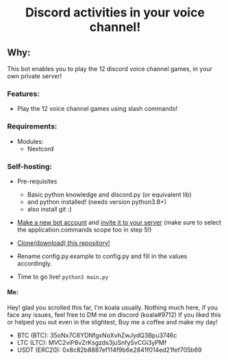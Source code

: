 ## <h1 align="center">Discord activities in your voice channel!</h1>

## **Why:**
This bot enables you to play the 12 discord voice channel games, in your own private server!

### **Features:**
- Play the 12 voice channel games using slash commands!

### **Requirements:**
- Modules:
    - Nextcord

### **Self-hosting:**
- Pre-requisites
    - Basic python knowledge and discord.py (or equivalent lib)
    - and python installed! (needs version python3.8+)
    - also install git :)
- [Make a new bot account](https://nextcord.readthedocs.io/en/latest/discord.html#discord-intro) and [invite it to your server](https://nextcord.readthedocs.io/en/latest/discord.html#discord-invite-bot) (make sure to select the application.commands scope too in step 5!)
- [Clone(download) this repository!](https://docs.github.com/en/repositories/creating-and-managing-repositories/cloning-a-repository)

- Rename config.py.example to config.py and fill in the values accordingly.
- Time to go live! `python3 main.py`

#### **Me:**
Hey! glad you scrolled this far, I'm koala usually. Nothing much here, if you face any issues, feel free to DM me on discord (koala#9712)
If you liked this or helped you out even in the slightest, Buy me a coffee and make my day!
- BTC (BTC): 35oNx7C6YDNfgxNoXvhZwJydQ3Bpu3746c
- LTC (LTC): MVC2viP8vZrKsgzds3juSnfySvCGi3yPMf
- USDT (ERC20): 0x8c82b8887ef114f9b6e2841f014ed21fef705b69

